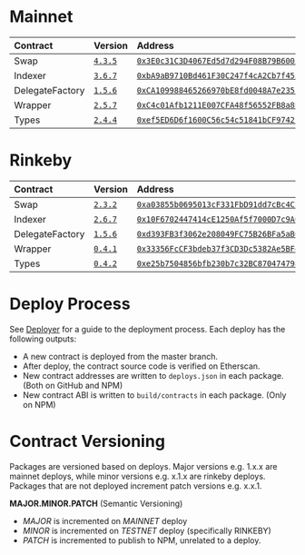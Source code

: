 # Mainnet

| Contract | Version                                                           | Address                                                                                                                 | Commit                                                                                                        |
| :------- | :---------------------------------------------------------------- | :---------------------------------------------------------------------------------------------------------------------- | :------------------------------------------------------------------------------------------------------------ |
| Swap     | [`4.3.5`](https://www.npmjs.com/package/@airswap/swap/v/4.3.5)    | [`0x3E0c31C3D4067Ed5d7d294F08B79B6003B7bf9c8`](https://etherscan.io/address/0x3E0c31C3D4067Ed5d7d294F08B79B6003B7bf9c8) | [`5e8a07c`](https://github.com/airswap/airswap-protocols/commit/5e8a07c7cb7d2b9a8456194eeb43da853b21f45f) |
| Indexer  | [`3.6.7`](https://www.npmjs.com/package/@airswap/indexer/v/3.6.7) | [`0xbA9aB9710Bd461F30C247f4cA2Cb7f453C22570e`](https://etherscan.io/address/0xbA9aB9710Bd461F30C247f4cA2Cb7f453C22570e) | [`5e8a07c`](https://github.com/airswap/airswap-protocols/commit/5e8a07c7cb7d2b9a8456194eeb43da853b21f45f) |
| DelegateFactory    | [`1.5.6`](https://www.npmjs.com/package/@airswap/delegate/v/1.5.6)   | [`0xCA109988465266970bE8fd0048A7e235b9e62Bc3`](https://etherscan.io/address/0xCA109988465266970bE8fd0048A7e235b9e62Bc3) | [`5e8a07c`](https://github.com/airswap/airswap-protocols/commit/5e8a07c7cb7d2b9a8456194eeb43da853b21f45f) |
| Wrapper  | [`2.5.7`](https://www.npmjs.com/package/@airswap/wrapper/v/2.5.7) | [`0xC4c01Afb1211E007CFA48f56552FB8a8B0Bdc51c`](https://etherscan.io/address/0xC4c01Afb1211E007CFA48f56552FB8a8B0Bdc51c) | [`5e8a07c`](https://github.com/airswap/airswap-protocols/commit/5e8a07c7cb7d2b9a8456194eeb43da853b21f45f) |
| Types    | [`2.4.4`](https://www.npmjs.com/package/@airswap/types/v/2.4.4)   | [`0xef5ED6D6f1600C56c54c51841bCF97421CDdb52d`](https://etherscan.io/address/0xef5ED6D6f1600C56c54c51841bCF97421CDdb52d) | [`5e8a07c`](https://github.com/airswap/airswap-protocols/commit/5e8a07c7cb7d2b9a8456194eeb43da853b21f45f) |

# Rinkeby

| Contract | Version                                                           | Address                                                                                                                         | Commit                                                                                                        |
| :------- | :---------------------------------------------------------------- | :------------------------------------------------------------------------------------------------------------------------------ | ------------------------------------------------------------------------------------------------------------- |
| Swap     | [`2.3.2`](https://www.npmjs.com/package/@airswap/swap/v/3.3.4)    | [`0xa03855b0695013cF331FbD91dd7cBc4C2211793f`](https://rinkeby.etherscan.io/address/0xa03855b0695013cF331FbD91dd7cBc4C2211793f) | [`2e5f830`](https://github.com/airswap/airswap-protocols/commit/96c0a5ef627f5539ce638e8408b2a4373e6baa07) |
| Indexer  | [`2.6.7`](https://www.npmjs.com/package/@airswap/indexer/v/2.6.7) | [`0x10F6702447414cE1250Af5f7000D7c9A0f04E824`](https://rinkeby.etherscan.io/address/0x10F6702447414cE1250Af5f7000D7c9A0f04E824) | [`2e5f830`](https://github.com/airswap/airswap-protocols/commit/6ae6b1aedce4aafb3d006bc77525c2c0e5625cbd) |
| DelegateFactory    | [`1.5.6`](https://www.npmjs.com/package/@airswap/delegate/v/1.5.6)   | [`0xd393FB3f3062e208049FC75B26BFa5aB0890CBB3`](https://etherscan.io/address/0xd393FB3f3062e208049FC75B26BFa5aB0890CBB3) | [`2e5f830`](https://github.com/airswap/airswap-protocols/commit/5e8a07c7cb7d2b9a8456194eeb43da853b21f45f) |
| Wrapper  | [`0.4.1`](https://www.npmjs.com/package/@airswap/wrapper/v/0.4.1) | [`0x33356FcCF3bdeb37f3CD3Dc5382Ae5BF4AAda26c`](https://rinkeby.etherscan.io/address/0x33356FcCF3bdeb37f3CD3Dc5382Ae5BF4AAda26c) | [`2e5f830`](https://github.com/airswap/airswap-protocols/commit/96c0a5ef627f5539ce638e8408b2a4373e6baa07) |
| Types    | [`0.4.2`](https://www.npmjs.com/package/@airswap/types/v/0.4.2)   | [`0xe25b7504856bfb230b7c32BC87047479815cbc70`](https://rinkeby.etherscan.io/address/0xe25b7504856bfb230b7c32BC87047479815cbc70) | [`4677147`](https://github.com/airswap/airswap-protocols/commit/4677147c63109ca7202e8c03b6298cab2f8fecda) |

# Deploy Process

See [Deployer](https://github.com/airswap/airswap-protocols/tree/master/utils/deployer) for a guide to the deployment process. Each deploy has the following outputs:

- A new contract is deployed from the master branch.
- After deploy, the contract source code is verified on Etherscan.
- New contract addresses are written to `deploys.json` in each package. (Both on GitHub and NPM)
- New contract ABI is written to `build/contracts` in each package. (Only on NPM)

# Contract Versioning

Packages are versioned based on deploys. Major versions e.g. 1.x.x are mainnet deploys, while minor versions e.g. x.1.x are rinkeby deploys. Packages that are not deployed increment patch versions e.g. x.x.1.

**MAJOR.MINOR.PATCH** (Semantic Versioning)

- _MAJOR_ is incremented on _MAINNET_ deploy
- _MINOR_ is incremented on _TESTNET_ deploy (specifically RINKEBY)
- _PATCH_ is incremented to publish to NPM, unrelated to a deploy.
